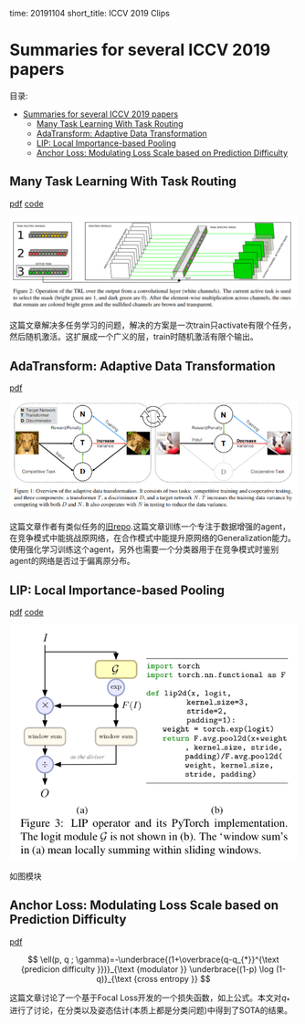 time: 20191104
short_title: ICCV 2019 Clips

# Summaries for several ICCV 2019 papers

目录:
- [Summaries for several ICCV 2019 papers](#summaries-for-several-iccv-2019-papers)
  - [Many Task Learning With Task Routing](#many-task-learning-with-task-routing)
  - [AdaTransform: Adaptive Data Transformation](#adatransform-adaptive-data-transformation)
  - [LIP: Local Importance-based Pooling](#lip-local-importance-based-pooling)
  - [Anchor Loss: Modulating Loss Scale based on Prediction Difficulty](#anchor-loss-modulating-loss-scale-based-on-prediction-difficulty)

## Many Task Learning With Task Routing

[pdf](https://arxiv.org/abs/1903.12117) [code](https://github.com/gstrezoski/TaskRouting)

![image](res/Task_Routing.png)

这篇文章解决多任务学习的问题，解决的方案是一次train只activate有限个任务，然后随机激活。这扩展成一个广义的层，train时随机激活有限个输出。

## AdaTransform: Adaptive Data Transformation

[pdf](http://openaccess.thecvf.com/content_ICCV_2019/papers/Tang_AdaTransform_Adaptive_Data_Transformation_ICCV_2019_paper.pdf)

![image](res/AdaTransform_bigpic.png)

这篇文章作者有类似任务的[旧repo](https://github.com/zhiqiangdon/pose-adv-aug).这篇文章训练一个专注于数据增强的agent，在竞争模式中能挑战原网络，在合作模式中能提升原网络的Generalization能力。使用强化学习训练这个agent，另外也需要一个分类器用于在竞争模式时鉴别agent的网络是否过于偏离原分布。

## LIP: Local Importance-based Pooling
[pdf](http://openaccess.thecvf.com/content_ICCV_2019/papers/Gao_LIP_Local_Importance-Based_Pooling_ICCV_2019_paper.pdf) [code](https://github.com/sebgao/LIP)

![image](res/LIP.png)

如图模块

## Anchor Loss: Modulating Loss Scale based on Prediction Difficulty
[pdf](http://openaccess.thecvf.com/content_ICCV_2019/papers/Ryou_Anchor_Loss_Modulating_Loss_Scale_Based_on_Prediction_Difficulty_ICCV_2019_paper.pdf)

$$
\ell(p, q ; \gamma)=-\underbrace{(1+\overbrace{q-q_{*}}^{\text {predicion difficulty }})}_{\text {modulator }} \underbrace{(1-p) \log (1-q)}_{\text {cross entropy }}
$$

这篇文章讨论了一个基于Focal Loss开发的一个损失函数，如上公式。本文对$q_*$进行了讨论，在分类以及姿态估计(本质上都是分类问题)中得到了SOTA的结果。


